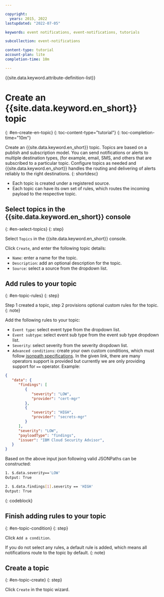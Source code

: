 ```yaml
---

copyright:
  years: 2015, 2022
lastupdated: "2022-07-05"

keywords: event notifications, event-notifications, tutorials

subcollection: event-notifications

content-type: tutorial
account-plan: lite
completion-time: 10m

---
```


{{site.data.keyword.attribute-definition-list}}

# Create an {{site.data.keyword.en_short}} topic
{: #en-create-en-topic}
{: toc-content-type="tutorial"}
{: toc-completion-time="10m"}

Create an {{site.data.keyword.en_short}} topic. Topics are based on a publish and subscription model. You can send notifications or alerts to multiple destination types, (for example, email, SMS, and others that are subscribed to a particular topic. Configure topics as needed and {{site.data.keyword.en_short}} handles the routing and delivering of alerts reliably to the right destinations.
{: shortdesc}

- Each topic is created under a registered source.
- Each topic can have its own set of rules, which routes the incoming payload to the respective topic.

## Select topics in the {{site.data.keyword.en_short}} console
{: #en-select-topics}
{: step}

Select `Topics` in the {{site.data.keyword.en_short}} console.

Click `Create`, and enter the following topic details:
- `Name`: enter a name for the topic.
- `Description`: add an optional description for the topic.
- `Source`: select a source from the dropdown list.

## Add rules to your topic
{: #en-topic-rules}
{: step}

Step 1 created a topic, step 2 provisions optional custom rules for the topic.
{: note}

Add the following rules to your topic:

- `Event type`: select event type from the dropdown list.
- `Event subtype`: select event sub type from the event sub type dropdown list.
- `Severity`: select severity from the severity dropdown list.
- `Advanced conditions`: create your own custom conditions, which must follow [jsonpath specifications](https://github.com/spyzhov/ajson). In the given link, there are many operators support is provided but currently we are only providing support for `==` operator. Example:

```JSON
{
   "data": {
      "findings": [
         {
            "severity": "LOW",
            "provider": "cert-mgr"
         },
         {
            "severity": "HIGH",
            "provider": "secrets-mgr"
         }
      ],
      "severity": "LOW",
      "payloadType": "findings",
      "issuer": "IBM Cloud Security Advisor",
   }
}
```

Based on the above input json following valid JSONPaths can be constructed:

```bash
1. $.data.severity=='LOW' 
Output: True

2. $.data.findings[1].severity == 'HIGH'
Output: True
```
{: codeblock}

## Finish adding rules to your topic
{: #en-topic-condition}
{: step}

Click `Add a condition`.

If you do not select any rules, a default rule is added, which means all notifications route to the topic by default.
{: note}

## Create a topic
{: #en-topic-create}
{: step}

Click `Create` in the topic wizard.

